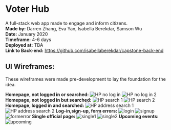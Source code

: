 # Voter Hub
A full-stack web app made to engage and inform citizens.</br>
__Made by:__ Darren Zhang, Eva Yan, Isabella Berekdar, Samson Wu </br>
__Date:__ January 2020 </br>
__Timeframe:__ 4-6 days </br>
__Deployed at:__ TBA </br>
__Link to Back-end:__ https://github.com/isabellaberekdar/capstone-back-end </br>

## UI Wireframes:
These wireframes were made pre-development to lay the foundation for the idea. </br>

__Homepage, not logged in or searched:__
![HP no log in](https://i.imgur.com/BATBoUv.png)
![HP no log in 2](https://i.imgur.com/E6JTJmV.png)
__Homepage, not logged in but searched:__
![HP search 1](https://i.imgur.com/qy6ulji.png)
![HP search 2](https://i.imgur.com/aKfyAWT.png)
__Homepage, logged in and searched:__
![HP address search 1](https://i.imgur.com/cypOcAA.png)
![HP address search 2](https://i.imgur.com/9ALWEGL.png)
__Log-in,sign-up, form errors:__
![login](https://i.imgur.com/tP5fSTl.png)
![signup](https://i.imgur.com/LkClw72.png)
![formerror](https://i.imgur.com/lIxfSkY.png)
__Single official page:__
![single1](https://i.imgur.com/6tEJ9rw.png)
![single2](https://i.imgur.com/L02Gv5H.png)
__Upcoming events:__
![upcoming](https://i.imgur.com/T28xPZv.png)
